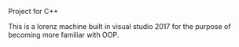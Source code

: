 Project for C++

This is a lorenz machine built in visual studio 2017 for the purpose of becoming more familiar with OOP.
